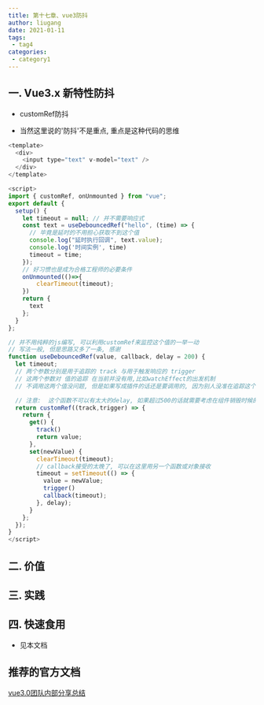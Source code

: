 ```yaml
---
title: 第十七章、vue3防抖
author: liugang
date: 2021-01-11
tags:
 - tag4
categories:
 - category1
---
```


<Boxx  changeTime="5000"/>  

## 一. Vue3.x 新特性防抖

* customRef防抖

* 当然这里说的'防抖'不是重点, 重点是这种代码的思维

```js
<template>
  <div>
    <input type="text" v-model="text" />
  </div>
</template>

<script>
import { customRef, onUnmounted } from "vue";
export default {
  setup() {
    let timeout = null; // 并不需要响应式
    const text = useDebouncedRef("hello", (time) => {
      // 毕竟是延时的不用担心获取不到这个值
      console.log("延时执行回调", text.value);
      console.log('时间实例', time)
      timeout = time;
    });
    // 好习惯也是成为合格工程师的必要条件
    onUnmounted(()=>{
        clearTimeout(timeout);
    })
    return {
      text
    };
  }
};

// 并不用纯粹的js编写, 可以利用customRef来监控这个值的一举一动
// 写法一般, 但是思路又多了一条, 感谢
function useDebouncedRef(value, callback, delay = 200) {
  let timeout;
  // 两个参数分别是用于追踪的 track 与用于触发响应的 trigger
  // 这两个参数对 值的追踪 在当前并没有用,比如watchEffect的出发机制
  // 不调用这两个值没问题, 但是如果写成插件的话还是要调用的, 因为别人没准在追踪这个值,

  // 注意:  这个函数不可以有太大的delay, 如果超过500的话就需要考虑在组件销毁时候的清除定时器, 反而逻辑加深了, 此时我们可以每次把演示器的实例拿到
  return customRef((track,trigger) => {
    return {
      get() {
        track()
        return value;
      },
      set(newValue) {
        clearTimeout(timeout);
        // callback接受的太晚了, 可以在这里用另一个函数或对象接收
        timeout = setTimeout(() => {
          value = newValue;
          trigger()
          callback(timeout);
        }, delay);
      }
    };
  });
}
</script>
```

## 二. 价值



## 三. 实践



## 四. 快速食用

* 见本文档


## 推荐的官方文档

[vue3.0团队内部分享总结](https://mp.weixin.qq.com/s/cifT6ceqrTnnirnuv8ZeCQ)
